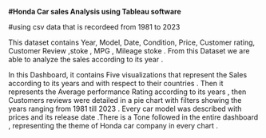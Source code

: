 **#Honda Car sales Analysis using Tableau software**

#using csv data that is recordeed from 1981 to 2023

This dataset contains Year, Model, Date, Condition, Price, Customer rating, Customer Review ,stoke , MPG , Mileage stoke . 
From this Dataset we are able to analyze the sales according to its year .

In this Dashboard, it contains Five visualizations that represent the Sales according to its years and with respect to their countries .
Then it represents the Average performance Rating according to its years , then Customers reviews were detailed in a pie chart with filters showing the years ranging from 1981 till 2023 . 
Every car model was described with prices and its release date .There is a Tone followed in the entire dashboard , representing the theme of Honda car company in every chart .
